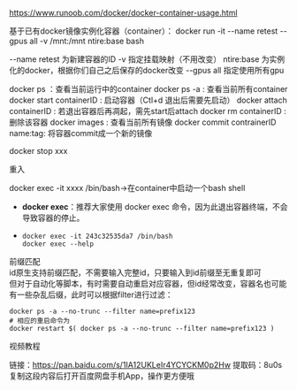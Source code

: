 https://www.runoob.com/docker/docker-container-usage.html

基于已有docker镜像实例化容器（container）：
docker run -it --name retest --gpus all -v /mnt:/mnt ntire:base bash

--name retest 为新建容器的ID
-v 指定挂载映射（不用改变）
ntire:base 为实例化的docker，根据你们自己之后保存的docker改变
--gpus all 指定使用所有gpu

docker ps ：查看当前运行中的container
docker ps -a : 查看当前所有container
docker start containerID : 启动容器（Ctl+d 退出后需要先启动）
docker attach containerID : 若退出容器后再凋起，需先start后attach
docker rm containerID : 删除该容器
docker images : 查看当前所有镜像
docker commit contrainerID name:tag: 将容器commit成一个新的镜像

docker stop xxx



重入

docker exec -it xxxx /bin/bash->在container中启动一个bash shell

- **docker exec**：推荐大家使用 docker exec 命令，因为此退出容器终端，不会导致容器的停止。

- ```
  docker exec -it 243c32535da7 /bin/bash
  docker exec --help
  ```


前缀匹配  
id原生支持前缀匹配，不需要输入完整id，只要输入到id前缀至无重复即可  
但对于自动化等脚本，有时需要自动重启对应容器，但id经常改变，容器名也可能有一些杂乱后缀，此时可以根据filter进行过滤：  
```
docker ps -a --no-trunc --filter name=prefix123
# 相应的重启命令为
docker restart $( docker ps -a --no-trunc --filter name=prefix123 )
```



视频教程

链接：https://pan.baidu.com/s/1IA12UKLeIr4YCYCKM0p2Hw 
提取码：8u0s 
复制这段内容后打开百度网盘手机App，操作更方便哦
